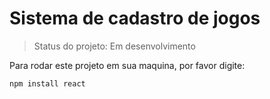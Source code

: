 <h1>Sistema de cadastro de jogos</h1>

> Status do projeto: Em desenvolvimento

Para rodar este projeto em sua maquina, por favor digite:

```
npm install react
```
